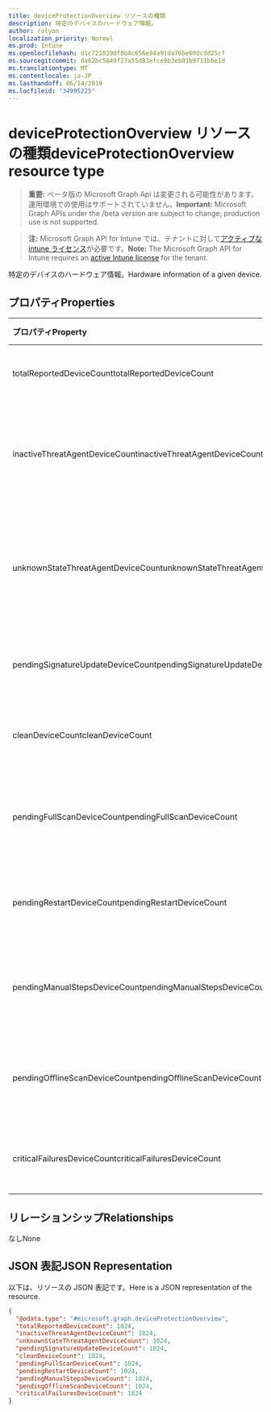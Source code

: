 ```yaml
---
title: deviceProtectionOverview リソースの種類
description: 特定のデバイスのハードウェア情報。
author: rolyon
localization_priority: Normal
ms.prod: Intune
ms.openlocfilehash: d1c721039df8b4c656e84a91da76be60dcdd25cf
ms.sourcegitcommit: 0a62bc5849f27a55d83efce9b3eb01b9711bbe1d
ms.translationtype: MT
ms.contentlocale: ja-JP
ms.lasthandoff: 06/14/2019
ms.locfileid: "34995225"
---
```

# <a name="deviceprotectionoverview-resource-type"></a><span data-ttu-id="4958a-103">deviceProtectionOverview リソースの種類</span><span class="sxs-lookup"><span data-stu-id="4958a-103">deviceProtectionOverview resource type</span></span>

> <span data-ttu-id="4958a-104">**重要:** ベータ版の Microsoft Graph Api は変更される可能性があります。運用環境での使用はサポートされていません。</span><span class="sxs-lookup"><span data-stu-id="4958a-104">**Important:** Microsoft Graph APIs under the /beta version are subject to change; production use is not supported.</span></span>

> <span data-ttu-id="4958a-105">**注:** Microsoft Graph API for Intune では、テナントに対して[アクティブな intune ライセンス](https://go.microsoft.com/fwlink/?linkid=839381)が必要です。</span><span class="sxs-lookup"><span data-stu-id="4958a-105">**Note:** The Microsoft Graph API for Intune requires an [active Intune license](https://go.microsoft.com/fwlink/?linkid=839381) for the tenant.</span></span>

<span data-ttu-id="4958a-106">特定のデバイスのハードウェア情報。</span><span class="sxs-lookup"><span data-stu-id="4958a-106">Hardware information of a given device.</span></span>

## <a name="properties"></a><span data-ttu-id="4958a-107">プロパティ</span><span class="sxs-lookup"><span data-stu-id="4958a-107">Properties</span></span>
|<span data-ttu-id="4958a-108">プロパティ</span><span class="sxs-lookup"><span data-stu-id="4958a-108">Property</span></span>|<span data-ttu-id="4958a-109">型</span><span class="sxs-lookup"><span data-stu-id="4958a-109">Type</span></span>|<span data-ttu-id="4958a-110">説明</span><span class="sxs-lookup"><span data-stu-id="4958a-110">Description</span></span>|
|:---|:---|:---|
|<span data-ttu-id="4958a-111">totalReportedDeviceCount</span><span class="sxs-lookup"><span data-stu-id="4958a-111">totalReportedDeviceCount</span></span>|<span data-ttu-id="4958a-112">Int32</span><span class="sxs-lookup"><span data-stu-id="4958a-112">Int32</span></span>|<span data-ttu-id="4958a-113">デバイスの合計数。</span><span class="sxs-lookup"><span data-stu-id="4958a-113">Total device count.</span></span>|
|<span data-ttu-id="4958a-114">inactiveThreatAgentDeviceCount</span><span class="sxs-lookup"><span data-stu-id="4958a-114">inactiveThreatAgentDeviceCount</span></span>|<span data-ttu-id="4958a-115">Int32</span><span class="sxs-lookup"><span data-stu-id="4958a-115">Int32</span></span>|<span data-ttu-id="4958a-116">脅威エージェント数が非アクティブなデバイス</span><span class="sxs-lookup"><span data-stu-id="4958a-116">Device with inactive threat agent count</span></span>|
|<span data-ttu-id="4958a-117">unknownStateThreatAgentDeviceCount</span><span class="sxs-lookup"><span data-stu-id="4958a-117">unknownStateThreatAgentDeviceCount</span></span>|<span data-ttu-id="4958a-118">Int32</span><span class="sxs-lookup"><span data-stu-id="4958a-118">Int32</span></span>|<span data-ttu-id="4958a-119">不明な数の脅威エージェントの状態を持つデバイス。</span><span class="sxs-lookup"><span data-stu-id="4958a-119">Device with threat agent state as unknown count.</span></span>|
|<span data-ttu-id="4958a-120">pendingSignatureUpdateDeviceCount</span><span class="sxs-lookup"><span data-stu-id="4958a-120">pendingSignatureUpdateDeviceCount</span></span>|<span data-ttu-id="4958a-121">Int32</span><span class="sxs-lookup"><span data-stu-id="4958a-121">Int32</span></span>|<span data-ttu-id="4958a-122">署名数が古いデバイス。</span><span class="sxs-lookup"><span data-stu-id="4958a-122">Device with old signature count.</span></span>|
|<span data-ttu-id="4958a-123">cleanDeviceCount</span><span class="sxs-lookup"><span data-stu-id="4958a-123">cleanDeviceCount</span></span>|<span data-ttu-id="4958a-124">Int32</span><span class="sxs-lookup"><span data-stu-id="4958a-124">Int32</span></span>|<span data-ttu-id="4958a-125">デバイス数をクリーニングします。</span><span class="sxs-lookup"><span data-stu-id="4958a-125">Clean device count.</span></span>|
|<span data-ttu-id="4958a-126">pendingFullScanDeviceCount</span><span class="sxs-lookup"><span data-stu-id="4958a-126">pendingFullScanDeviceCount</span></span>|<span data-ttu-id="4958a-127">Int32</span><span class="sxs-lookup"><span data-stu-id="4958a-127">Int32</span></span>|<span data-ttu-id="4958a-128">保留中のフルスキャンデバイス数。</span><span class="sxs-lookup"><span data-stu-id="4958a-128">Pending full scan device count.</span></span>|
|<span data-ttu-id="4958a-129">pendingRestartDeviceCount</span><span class="sxs-lookup"><span data-stu-id="4958a-129">pendingRestartDeviceCount</span></span>|<span data-ttu-id="4958a-130">Int32</span><span class="sxs-lookup"><span data-stu-id="4958a-130">Int32</span></span>|<span data-ttu-id="4958a-131">保留中の再起動デバイス数。</span><span class="sxs-lookup"><span data-stu-id="4958a-131">Pending restart device count.</span></span>|
|<span data-ttu-id="4958a-132">pendingManualStepsDeviceCount</span><span class="sxs-lookup"><span data-stu-id="4958a-132">pendingManualStepsDeviceCount</span></span>|<span data-ttu-id="4958a-133">Int32</span><span class="sxs-lookup"><span data-stu-id="4958a-133">Int32</span></span>|<span data-ttu-id="4958a-134">保留中の手動手順デバイス数。</span><span class="sxs-lookup"><span data-stu-id="4958a-134">Pending manual steps device count.</span></span>|
|<span data-ttu-id="4958a-135">pendingOfflineScanDeviceCount</span><span class="sxs-lookup"><span data-stu-id="4958a-135">pendingOfflineScanDeviceCount</span></span>|<span data-ttu-id="4958a-136">Int32</span><span class="sxs-lookup"><span data-stu-id="4958a-136">Int32</span></span>|<span data-ttu-id="4958a-137">保留中のオフラインスキャンデバイス数。</span><span class="sxs-lookup"><span data-stu-id="4958a-137">Pending offline scan device count.</span></span>|
|<span data-ttu-id="4958a-138">criticalFailuresDeviceCount</span><span class="sxs-lookup"><span data-stu-id="4958a-138">criticalFailuresDeviceCount</span></span>|<span data-ttu-id="4958a-139">Int32</span><span class="sxs-lookup"><span data-stu-id="4958a-139">Int32</span></span>|<span data-ttu-id="4958a-140">重大なエラーデバイス数。</span><span class="sxs-lookup"><span data-stu-id="4958a-140">Critical failures device count.</span></span>|

## <a name="relationships"></a><span data-ttu-id="4958a-141">リレーションシップ</span><span class="sxs-lookup"><span data-stu-id="4958a-141">Relationships</span></span>
<span data-ttu-id="4958a-142">なし</span><span class="sxs-lookup"><span data-stu-id="4958a-142">None</span></span>

## <a name="json-representation"></a><span data-ttu-id="4958a-143">JSON 表記</span><span class="sxs-lookup"><span data-stu-id="4958a-143">JSON Representation</span></span>
<span data-ttu-id="4958a-144">以下は、リソースの JSON 表記です。</span><span class="sxs-lookup"><span data-stu-id="4958a-144">Here is a JSON representation of the resource.</span></span>
<!-- {
  "blockType": "resource",
  "@odata.type": "microsoft.graph.deviceProtectionOverview"
}
-->
``` json
{
  "@odata.type": "#microsoft.graph.deviceProtectionOverview",
  "totalReportedDeviceCount": 1024,
  "inactiveThreatAgentDeviceCount": 1024,
  "unknownStateThreatAgentDeviceCount": 1024,
  "pendingSignatureUpdateDeviceCount": 1024,
  "cleanDeviceCount": 1024,
  "pendingFullScanDeviceCount": 1024,
  "pendingRestartDeviceCount": 1024,
  "pendingManualStepsDeviceCount": 1024,
  "pendingOfflineScanDeviceCount": 1024,
  "criticalFailuresDeviceCount": 1024
}
```





